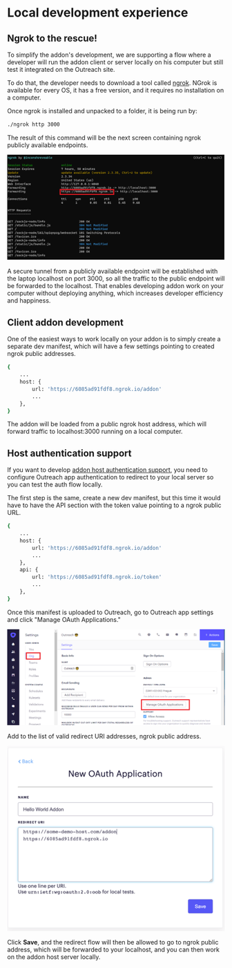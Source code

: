 <!-- omit in toc -->
# Local development experience

## Ngrok to the rescue!

To simplify the addon's development, we are supporting a flow where a developer will run the addon client or server locally on his computer but still test it integrated on the Outreach site.

To do that, the developer needs to download a tool called [ngrok](https://ngrok.com/). NGrok is available for every OS, it has a free version, and it requires no installation on a computer.

Once ngrok is installed and unpacked to a folder, it is being run by:

```bash
./ngrok http 3000
```

The result of this command will be the next screen containing ngrok publicly available endpoints.

![alt text](cxt-ngrok.png "Ngrok public address")


A secure tunnel from a publicly available endpoint will be established with the laptop localhost on port 3000, so all the traffic to the public endpoint will be forwarded to the localhost. That enables developing addon work on your computer without deploying anything, which increases developer efficiency and happiness.

## Client  addon development

One of the easiest ways to work locally on your addon is to simply create a separate dev manifest, which will have a few settings pointing to created ngrok public addresses.

```bash 
{
    ...
    host: {
        url: 'https://6085ad91fdf8.ngrok.io/addon'
        ...
    },
}
```

The addon will be loaded from a public ngrok host address, which will forward traffic to localhost:3000 running on a local computer. 

## Host authentication support

If you want to develop [addon host authentication support](host.md), you need to configure Outreach app authentication to redirect to your local server so you can test the auth flow locally.

The first step is the same, create a new dev manifest, but this time it would have to have the API section with the token value pointing to a ngrok public URL.

```bash 
{
    ...
    host: {
        url: 'https://6085ad91fdf8.ngrok.io/addon'
        ...
    },
    api: {
        url: 'https://6085ad91fdf8.ngrok.io/token'
        ...
    },
}
```

Once this manifest is uploaded to Outreach, go to Outreach app settings and click "Manage OAuth Applications."

![alt text](or-oauth-settings.png "Outreach OAuth app")

Add to the list of valid redirect URI addresses, ngrok public address.

![alt text](oauth-app-ngrok.png "OAuth ngrok redirect uri")

Click **Save**, and the redirect flow will then be allowed to go to ngrok public address, which will be forwarded to your localhost, and you can then work on the addon host server locally.
